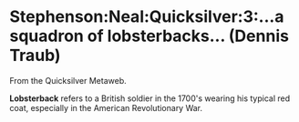 
# Stephenson:Neal:Quicksilver:3:...a squadron of lobsterbacks... (Dennis Traub)

From the Quicksilver Metaweb.

**Lobsterback** refers to a British soldier in the 1700's wearing his typical red coat, especially in the American Revolutionary War.
